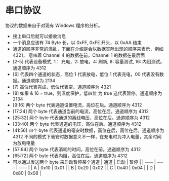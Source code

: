 # 串口协议

协议的数据来自于对现有 Windows 程序的分析。

- 接上串口后就可以接收消息  
- 一个消息应该有 74 Byte 长，以 0xFF, 0xFE 开头，以 0xAA 结束  
- 通道的顺序非常的混乱，下面在介绍是会以数据实际出现的顺序来表示，例如 4321， 意味着 Channel 4 的数据在前，Channel 1 的数据在最后面
- [2-5] 代表设备模式, 1： 充电，2: 放电，4: 刷新, 8: 容量测试, 16: 内阻测试。通道顺序为 4312
- [6] 代表四个通道的状态，高位 1 代表放电，低位 1 代表充电，00 代表没有数据。通道顺序为 2134
- [7] 高位代表完成，低位代表空。通道顺序为 4321
- [8] 如果 & 16 = true，则温度保护，低四位 为 true 这代表暂停。通道顺序为 2134
- [9:16] 两个 byte 代表通道设置电流，高位在后。通道顺序为 4312
- [17:24] 两个 byte 代表通道当前的电流，高位在后。通道顺序为 4312
- [25:32] 两个 byte 代表通道的离线电压，高位在后。通道顺序为 4312
- [33:40] 两个 byte 代表通道的电压，高位在后。通道顺序为 4312
- [41:56] 四个 byte 代表通道的毫安时数据，高位在后，高位在后。通道顺序为 4312
  不同的模式下毫安时数据意义不一样，在充电时为冲入电量，其余时间为放电电量  
- [57:64] 两个 byte 代表消耗的时间，高位在前。通道顺序为 4312
- [65:72] 两个 byte 代表内阻，高位在后。通道顺序为 4312
- 可以通过发送两个 byte 来启动暂停某个通道
   | 通道 | 启动 | 暂停 |
   | ---- | ---- | ---- |
   | A    | 0x10 | 0x01 |
   | B    | 0x20 | 0x02 |
   | C    | 0x40 | 0x04 |
   | D    | 0x80 | 0x08 |